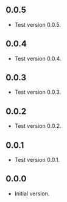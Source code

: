 ## 0.0.5

- Test version 0.0.5.

## 0.0.4

- Test version 0.0.4.

## 0.0.3

- Test version 0.0.3.

## 0.0.2

- Test version 0.0.2.

## 0.0.1

- Test version 0.0.1.

## 0.0.0

- Initial version.
